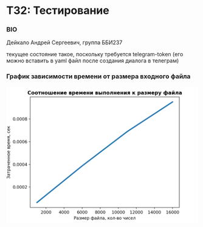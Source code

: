# ТЗ2: Тестирование
### BIO
Дейкало Андрей Сергеевич, группа ББИ237

текущее состояние такое, поскольку требуется telegram-token (его можно вставить в yaml файл после создания диалога в телеграм)
### График зависимости времени от размера входного файла 
![](https://github.com/deykasa1/Task-2/blob/main/data_speed.png)
